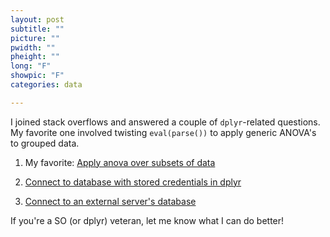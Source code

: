 ```yaml
---
layout: post
subtitle: ""
picture: ""
pwidth: ""
pheight: ""
long: "F"
showpic: "F"
categories: data

---
```


I joined stack overflows and answered a couple of `dplyr`-related questions. 
My favorite one involved twisting `eval(parse())` to apply generic ANOVA's to
grouped data. 


1. My favorite: [Apply anova over subsets of data](http://stackoverflow.com/questions/32442525/r-function-to-apply-anova-over-different-subsets-of-ones-dataset-and-collect-o/33834314#33834314) 

2. [Connect to database with stored credentials in dplyr](http://stackoverflow.com/questions/33616121/connect-to-mysql-database-via-dplyr-using-stored-credentials/33665341#33665341)

3. [Connect to an external server's database](http://stackoverflow.com/questions/26806734/connecting-to-an-external-server-database-using-dplyr/33088253#33088253)


If you're a SO (or dplyr) veteran, let me know what I can do better!
